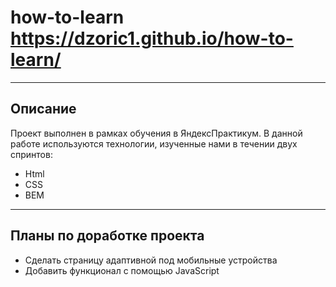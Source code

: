 # how-to-learn https://dzoric1.github.io/how-to-learn/
---
## Описание 

Проект выполнен в рамках обучения в ЯндексПрактикум. В данной работе используются технологии, изученные нами в течении двух спринтов:

* Html
* CSS
* BEM
---
## Планы по доработке проекта

* Сделать страницу адаптивной под мобильные устройства
* Добавить функционал с помощью JavaScript
